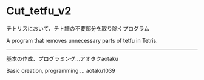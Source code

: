 # Cut_tetfu_v2

テトリスにおいて、テト譜の不要部分を取り除くプログラム

A program that removes unnecessary parts of tetfu in Tetris.

---

基本の作成、プログラミング...アオタクaotaku

Basic creation, programming ... aotaku1039
